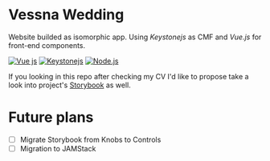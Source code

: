# Vessna Wedding

Website builded as isomorphic app. Using _Keystonejs_ as CMF and _Vue.js_ for front-end components.

[![Vue js](https://image.ibb.co/jYMzWw/vuejs.png)](https://vuejs.org/v2/guide/) [![Keystonejs](https://image.ibb.co/cZN6Bw/keystonejs.png)](http://keystonejs.com/docs/) [![Node.js](https://image.ibb.co/g4FhjG/nodejs.png)](https://nodejs.org/en/docs/)

If you looking in this repo after checking my CV I'd like to propose take a look into project's [Storybook](https://followyouhome.github.io/vessna-wedding/) as well.

# Future plans

* [ ] Migrate Storybook from Knobs to Controls
* [ ] Migration to JAMStack
